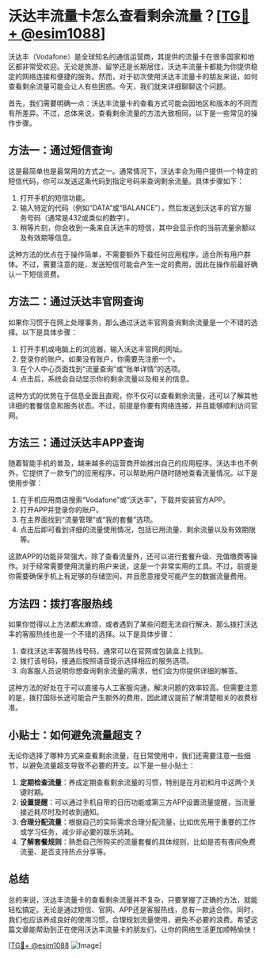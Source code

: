 # 沃达丰流量卡怎么查看剩余流量？[[TG💪+ @esim1088](https://t.me/s/esim1088)]

沃达丰（Vodafone）是全球知名的通信运营商，其提供的流量卡在很多国家和地区都非常受欢迎。无论是旅游、留学还是长期居住，沃达丰流量卡都能为你提供稳定的网络连接和便捷的服务。然而，对于初次使用沃达丰流量卡的朋友来说，如何查看剩余流量可能会让人有些困惑。今天，我们就来详细聊聊这个问题。

首先，我们需要明确一点：沃达丰流量卡的查看方式可能会因地区和版本的不同而有所差异。不过，总体来说，查看剩余流量的方法大致相同，以下是一些常见的操作步骤。

## 方法一：通过短信查询

这是最简单也是最常用的方式之一。通常情况下，沃达丰会为用户提供一个特定的短信代码，你可以发送这条代码到指定号码来查询剩余流量。具体步骤如下：

1. 打开手机的短信功能。
2. 输入特定的代码（例如“DATA”或“BALANCE”），然后发送到沃达丰的官方服务号码（通常是432或类似的数字）。
3. 稍等片刻，你会收到一条来自沃达丰的短信，其中会显示你的当前流量余额以及有效期等信息。

这种方法的优点在于操作简单，不需要额外下载任何应用程序，适合所有用户群体。不过，需要注意的是，发送短信可能会产生一定的费用，因此在操作前最好确认一下短信资费。

## 方法二：通过沃达丰官网查询

如果你习惯于在网上处理事务，那么通过沃达丰官网查询剩余流量是一个不错的选择。以下是具体步骤：

1. 打开手机或电脑上的浏览器，输入沃达丰官网的网址。
2. 登录你的账户。如果没有账户，你需要先注册一个。
3. 在个人中心页面找到“流量查询”或“账单详情”的选项。
4. 点击后，系统会自动显示你的剩余流量以及相关的信息。

这种方式的优势在于信息全面且直观，你不仅可以查看剩余流量，还可以了解其他详细的套餐信息和服务状态。不过，前提是你要有网络连接，并且能够顺利访问官网。

## 方法三：通过沃达丰APP查询

随着智能手机的普及，越来越多的运营商开始推出自己的应用程序。沃达丰也不例外，它提供了一款专门的应用程序，可以帮助用户随时随地查看流量情况。以下是使用步骤：

1. 在手机应用商店搜索“Vodafone”或“沃达丰”，下载并安装官方APP。
2. 打开APP并登录你的账户。
3. 在主界面找到“流量管理”或“我的套餐”选项。
4. 点击后即可看到详细的流量使用情况，包括已用流量、剩余流量以及有效期限等。

这款APP的功能非常强大，除了查看流量外，还可以进行套餐升级、充值缴费等操作。对于经常需要使用流量的用户来说，这是一个非常实用的工具。不过，前提是你需要确保手机上有足够的存储空间，并且愿意接受可能产生的数据流量费用。

## 方法四：拨打客服热线

如果你觉得以上方法都太麻烦，或者遇到了某些问题无法自行解决，那么拨打沃达丰的客服热线也是一个不错的选择。以下是具体步骤：

1. 查找沃达丰客服热线号码，通常可以在官网或包装盒上找到。
2. 拨打该号码，接通后按照语音提示选择相应的服务选项。
3. 向客服人员说明你想查询剩余流量的需求，他们会为你提供详细的解答。

这种方法的好处在于可以直接与人工客服沟通，解决问题的效率较高。但需要注意的是，拨打国际长途可能会产生额外的费用，因此建议提前了解清楚相关的收费标准。

## 小贴士：如何避免流量超支？

无论你选择了哪种方式来查看剩余流量，在日常使用中，我们还需要注意一些细节，以避免流量超支导致不必要的开支。以下是一些小贴士：

1. **定期检查流量**：养成定期查看剩余流量的习惯，特别是在月初和月中这两个关键时期。
2. **设置提醒**：可以通过手机自带的日历功能或第三方APP设置流量提醒，当流量接近耗尽时及时收到通知。
3. **合理分配流量**：根据自己的实际需求合理分配流量，比如优先用于重要的工作或学习任务，减少非必要的娱乐消耗。
4. **了解套餐规则**：熟悉自己所购买的流量套餐的具体规则，比如是否有夜间免费流量、是否支持热点分享等。

## 总结

总的来说，沃达丰流量卡的查看剩余流量并不复杂，只要掌握了正确的方法，就能轻松搞定。无论是通过短信、官网、APP还是客服热线，总有一款适合你。同时，我们也应该养成良好的使用习惯，合理规划流量使用，避免不必要的浪费。希望这篇文章能帮助到正在使用沃达丰流量卡的朋友们，让你的网络生活更加顺畅愉快！

[[TG💪+ @esim1088](https://t.me/s/esim1088) ![Image](https://i.postimg.cc/4NQfJmqS/Snipaste-2025-05-13-00-14-12.png)]